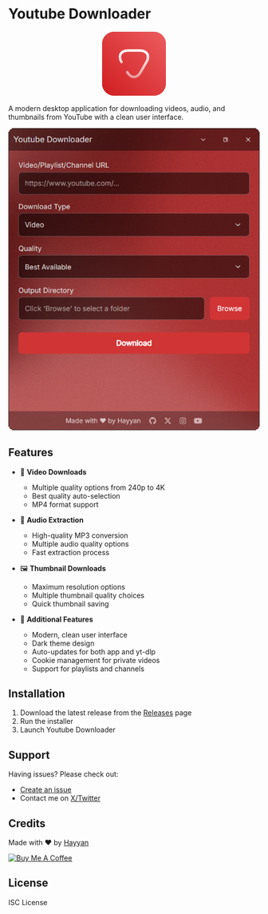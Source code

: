 # Youtube Downloader

<p align="center">
  <img src="Repo/Icon.png" alt="Youtube Downloader Logo" width="128" height="128">
</p>


A modern desktop application for downloading videos, audio, and thumbnails from YouTube with a clean user interface.

![App Screenshot](Repo/Screenshot.png)

## Features

- 🎥 **Video Downloads**
  - Multiple quality options from 240p to 4K
  - Best quality auto-selection
  - MP4 format support
  
- 🎵 **Audio Extraction**
  - High-quality MP3 conversion
  - Multiple audio quality options
  - Fast extraction process

- 🖼️ **Thumbnail Downloads**
  - Maximum resolution options
  - Multiple thumbnail quality choices
  - Quick thumbnail saving

- 💫 **Additional Features**
  - Modern, clean user interface
  - Dark theme design
  - Auto-updates for both app and yt-dlp
  - Cookie management for private videos
  - Support for playlists and channels

## Installation

1. Download the latest release from the [Releases](https://github.com/Hayyan0/Youtube-Downloader/releases) page
2. Run the installer
3. Launch Youtube Downloader

## Support

Having issues? Please check out:
- [Create an issue](https://github.com/Hayyan0/Youtube-Downloader/issues)
- Contact me on [X/Twitter](https://x.com/hyn_slm)

## Credits

Made with ❤️ by [Hayyan](https://github.com/Hayyan0)
<p align="left">
  <a href="https://www.buymeacoffee.com/Hayyan" target="_blank">
    <img src="https://cdn.buymeacoffee.com/buttons/v2/default-yellow.png" alt="Buy Me A Coffee" style="height: 60px !important;width: 217px !important;" >
  </a>
</p>

## License

ISC License